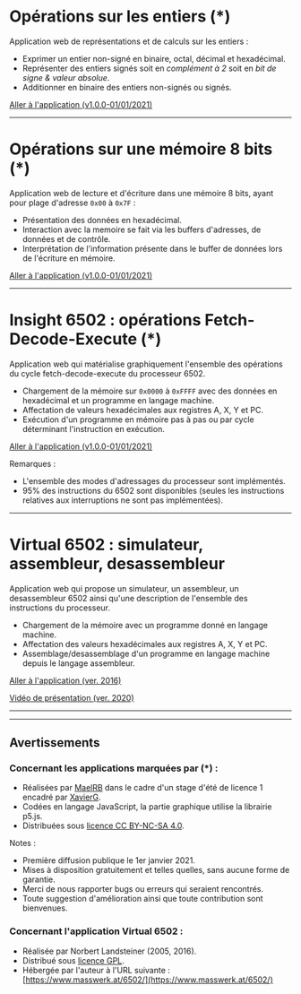 <a id="appEntiers"></a>
# Opérations sur les entiers (*)

Application web de représentations et de calculs sur les entiers :

- Exprimer un entier non-signé en binaire, octal, décimal et hexadécimal. 
- Représenter des entiers signés soit en _complément à 2_ soit en _bit de signe & valeur absolue_. 
- Additionner en binaire des entiers non-signés ou signés.

[Aller à l'application (v1.0.0-01/01/2021)](https://xgandibleux.github.io/FctOrdinateurs/Converter/index.html)

***

<a id="appMemoire"></a>
# Opérations sur une mémoire 8 bits (*)

Application web de lecture et d'écriture dans une mémoire 8 bits, ayant pour plage d'adresse `0x00` à `0x7F` :

- Présentation des données en hexadécimal.
- Interaction avec la memoire se fait via les buffers d'adresses, de données et de contrôle.
- Interprétation de l'information présente dans le buffer de données lors de l'écriture en mémoire.

[Aller à l'application (v1.0.0-01/01/2021)](https://xgandibleux.github.io/FctOrdinateurs/Memoire/index.html)

***

<a id="appInsight6502"></a>
# Insight 6502 : opérations Fetch-Decode-Execute (*)

Application web qui matérialise graphiquement l'ensemble des opérations du cycle fetch-decode-execute du processeur 6502.

- Chargement de la mémoire sur `0x0000` à `0xFFFF` avec des données en hexadécimal et un programme en langage machine.
- Affectation de valeurs hexadécimales aux registres A, X, Y et PC.
- Exécution d'un programme en mémoire pas à pas ou par cycle déterminant l'instruction en exécution.

[Aller à l'application (v1.0.0-01/01/2021)](https://xgandibleux.github.io/FctOrdinateurs/Insight6502/index.html)

Remarques :
- L'ensemble des modes d'adressages du processeur sont implémentés.
- 95% des instructions du 6502 sont disponibles (seules les instructions relatives aux interruptions ne sont pas implémentées).

***

<a id="appVirtual6502"></a>
# Virtual 6502 : simulateur, assembleur, desassembleur

Application web qui propose un simulateur, un assembleur, un desassembleur 6502 ainsi qu'une description de l'ensemble des instructions du processeur.

- Chargement de la mémoire avec un programme donné en langage machine.
- Affectation des valeurs hexadécimales aux registres A, X, Y et PC.
- Assemblage/desassemblage d'un programme en langage machine depuis le langage assembleur.

[Aller à l'application (ver. 2016)](https://www.masswerk.at/6502/)

[Vidéo de présentation (ver. 2020)](https://mediaserver.univ-nantes.fr/videos/l1-cm-x12i020-video-11/)

***
***

## Avertissements 

### Concernant les applications marquées par (*) : 

- Réalisées par [MaelRB](https://github.com/MaelRB) dans le cadre d'un stage d'été de licence 1 encadré par [XavierG](https://github.com/xgandibleux).
- Codées en langage JavaScript, la partie graphique utilise la librairie p5.js.
- Distribuées sous [licence CC BY-NC-SA 4.0](https://creativecommons.org/licenses/by-nc-sa/4.0/).

Notes : 
- Première diffusion publique le 1er janvier 2021.
- Mises à disposition gratuitement et telles quelles, sans aucune forme de garantie. 
- Merci de nous rapporter bugs ou erreurs qui seraient rencontrés. 
- Toute suggestion d'amélioration ainsi que toute contribution sont bienvenues.

### Concernant l'application Virtual 6502 :

- Réalisée par Norbert Landsteiner (2005, 2016).
- Distribué sous [licence GPL](https://en.wikipedia.org/wiki/GNU_General_Public_License).
- Hébergée par l'auteur à l'URL suivante : [https://www.masswerk.at/6502/](https://www.masswerk.at/6502/)

